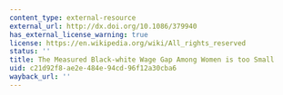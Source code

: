 ```yaml
---
content_type: external-resource
external_url: http://dx.doi.org/10.1086/379940
has_external_license_warning: true
license: https://en.wikipedia.org/wiki/All_rights_reserved
status: ''
title: The Measured Black-white Wage Gap Among Women is too Small
uid: c21d92f8-ae2e-484e-94cd-96f12a30cba6
wayback_url: ''
---
```

